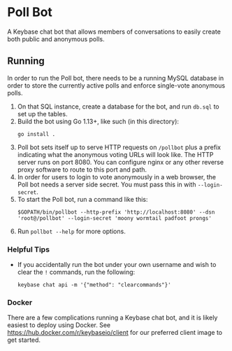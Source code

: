 # Poll Bot

A Keybase chat bot that allows members of conversations to easily create both public and anonymous polls.

## Running

In order to run the Poll bot, there needs to be a running MySQL database in order to store the currently active polls and enforce single-vote anonymous polls.

1. On that SQL instance, create a database for the bot, and run `db.sql` to set up the tables.
2. Build the bot using Go 1.13+, like such (in this directory):
   ```
   go install .
   ```
3. Poll bot sets itself up to serve HTTP requests on `/pollbot` plus a prefix indicating what the anonymous voting URLs will look like. The HTTP server runs on port 8080. You can configure nginx or any other reverse proxy software to route to this port and path.
4. In order for users to login to vote anonymously in a web browser, the Poll bot needs a server side secret. You must pass this in with `--login-secret`.
5. To start the Poll bot, run a command like this:
   ```
   $GOPATH/bin/pollbot --http-prefix 'http://localhost:8080' --dsn 'root@/pollbot' --login-secret 'moony wormtail padfoot prongs'
   ```
6. Run `pollbot --help` for more options.

### Helpful Tips

- If you accidentally run the bot under your own username and wish to clear the `!` commands, run the following:
  ```
  keybase chat api -m '{"method": "clearcommands"}'
  ```

### Docker

There are a few complications running a Keybase chat bot, and it is likely easiest to deploy using Docker. See https://hub.docker.com/r/keybaseio/client for our preferred client image to get started.
